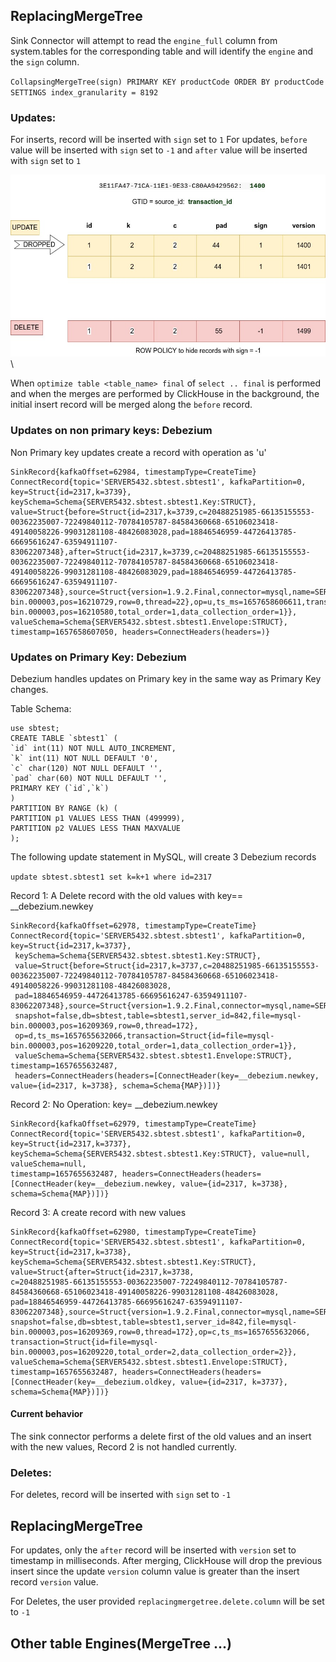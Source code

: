 ## ReplacingMergeTree
Sink Connector will attempt to read the `engine_full` column from system.tables for the corresponding table and will 
identify the `engine` and the `sign` column.

`CollapsingMergeTree(sign) PRIMARY KEY productCode ORDER BY productCode SETTINGS index_granularity = 8192`

### Updates:
For inserts, record will be inserted with `sign` set to `1`
For updates, `before` value will be inserted with `sign` set to `-1`
and `after` value will be inserted with `sign` set to `1`

![](img/replacingmergetree_update_delete.jpg) \

When `optimize table <table_name> final` of `select .. final` is performed and when the merges are performed by
ClickHouse in the background, the initial insert record will be merged along the `before` record.

### Updates on non primary keys: Debezium
Non Primary key updates create a record with operation as 'u'
```
SinkRecord{kafkaOffset=62984, timestampType=CreateTime} ConnectRecord{topic='SERVER5432.sbtest.sbtest1', kafkaPartition=0, key=Struct{id=2317,k=3739}, keySchema=Schema{SERVER5432.sbtest.sbtest1.Key:STRUCT}, value=Struct{before=Struct{id=2317,k=3739,c=20488251985-66135155553-00362235007-72249840112-70784105787-84584360668-65106023418-49140058226-99031281108-48426083028,pad=18846546959-44726413785-66695616247-63594911107-83062207348},after=Struct{id=2317,k=3739,c=20488251985-66135155553-00362235007-72249840112-70784105787-84584360668-65106023418-49140058226-99031281108-48426083029,pad=18846546959-44726413785-66695616247-63594911107-83062207348},source=Struct{version=1.9.2.Final,connector=mysql,name=SERVER5432,ts_ms=1657658606000,snapshot=false,db=sbtest,table=sbtest1,server_id=842,file=mysql-bin.000003,pos=16210729,row=0,thread=22},op=u,ts_ms=1657658606611,transaction=Struct{id=file=mysql-bin.000003,pos=16210580,total_order=1,data_collection_order=1}}, valueSchema=Schema{SERVER5432.sbtest.sbtest1.Envelope:STRUCT}, timestamp=1657658607050, headers=ConnectHeaders(headers=)}

```
### Updates on Primary Key: Debezium

Debezium handles updates on Primary key in the same way as Primary Key changes.

Table Schema:
```
use sbtest;
CREATE TABLE `sbtest1` (
`id` int(11) NOT NULL AUTO_INCREMENT,
`k` int(11) NOT NULL DEFAULT '0',
`c` char(120) NOT NULL DEFAULT '',
`pad` char(60) NOT NULL DEFAULT '',
PRIMARY KEY (`id`,`k`)
)
PARTITION BY RANGE (k) (
PARTITION p1 VALUES LESS THAN (499999),
PARTITION p2 VALUES LESS THAN MAXVALUE
);
````

The following update statement in MySQL, will create 3 Debezium records

`update sbtest.sbtest1 set k=k+1 where id=2317`

Record 1: A Delete record with the old values with key== __debezium.newkey
```
SinkRecord{kafkaOffset=62978, timestampType=CreateTime} ConnectRecord{topic='SERVER5432.sbtest.sbtest1', kafkaPartition=0, key=Struct{id=2317,k=3737},
 keySchema=Schema{SERVER5432.sbtest.sbtest1.Key:STRUCT}, 
 value=Struct{before=Struct{id=2317,k=3737,c=20488251985-66135155553-00362235007-72249840112-70784105787-84584360668-65106023418-49140058226-99031281108-48426083028,
 pad=18846546959-44726413785-66695616247-63594911107-83062207348},source=Struct{version=1.9.2.Final,connector=mysql,name=SERVER5432,ts_ms=1657655632000,
 snapshot=false,db=sbtest,table=sbtest1,server_id=842,file=mysql-bin.000003,pos=16209369,row=0,thread=172},
 op=d,ts_ms=1657655632066,transaction=Struct{id=file=mysql-bin.000003,pos=16209220,total_order=1,data_collection_order=1}}, 
 valueSchema=Schema{SERVER5432.sbtest.sbtest1.Envelope:STRUCT}, timestamp=1657655632487, 
 headers=ConnectHeaders(headers=[ConnectHeader(key=__debezium.newkey, value={id=2317, k=3738}, schema=Schema{MAP})])}
```

Record 2: No Operation: key= __debezium.newkey
```
SinkRecord{kafkaOffset=62979, timestampType=CreateTime} ConnectRecord{topic='SERVER5432.sbtest.sbtest1', kafkaPartition=0, 
key=Struct{id=2317,k=3737}, keySchema=Schema{SERVER5432.sbtest.sbtest1.Key:STRUCT}, value=null, valueSchema=null, 
timestamp=1657655632487, headers=ConnectHeaders(headers=[ConnectHeader(key=__debezium.newkey, value={id=2317, k=3738}, schema=Schema{MAP})])}
```

Record 3: A create record with new values
```
SinkRecord{kafkaOffset=62980, timestampType=CreateTime} ConnectRecord{topic='SERVER5432.sbtest.sbtest1', kafkaPartition=0, 
key=Struct{id=2317,k=3738}, keySchema=Schema{SERVER5432.sbtest.sbtest1.Key:STRUCT}, value=Struct{after=Struct{id=2317,k=3738,
c=20488251985-66135155553-00362235007-72249840112-70784105787-84584360668-65106023418-49140058226-99031281108-48426083028,
pad=18846546959-44726413785-66695616247-63594911107-83062207348},source=Struct{version=1.9.2.Final,connector=mysql,name=SERVER5432,ts_ms=1657655632000,
snapshot=false,db=sbtest,table=sbtest1,server_id=842,file=mysql-bin.000003,pos=16209369,row=0,thread=172},op=c,ts_ms=1657655632066,
transaction=Struct{id=file=mysql-bin.000003,pos=16209220,total_order=2,data_collection_order=2}}, valueSchema=Schema{SERVER5432.sbtest.sbtest1.Envelope:STRUCT}, 
timestamp=1657655632487, headers=ConnectHeaders(headers=[ConnectHeader(key=__debezium.oldkey, value={id=2317, k=3737}, schema=Schema{MAP})])}
````

#### Current behavior
The sink connector performs a delete first of the old values and an insert with the new values, Record 2 is not handled currently.

### Deletes:
For deletes, record will be inserted with `sign` set to `-1`

## ReplacingMergeTree
For updates, only the `after` record will be inserted with `version` set to timestamp in milliseconds.
After merging, ClickHouse will drop the previous insert since the update `version` column value is greater
than the insert record `version` value.

For Deletes, the user provided `replacingmergetree.delete.column` will be set to `-1`


## Other table Engines(MergeTree ...)


   
